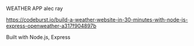 WEATHER APP
alec ray

https://codeburst.io/build-a-weather-website-in-30-minutes-with-node-js-express-openweather-a317f904897b

Built with Node.js, Express
